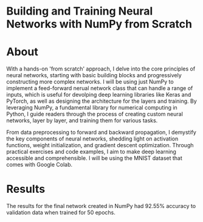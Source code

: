 # Building and Training Neural Networks with NumPy from Scratch

# About

With a hands-on 'from scratch' approach, I delve into the core principles of neural networks, starting with basic building blocks and progressively constructing more complex networks. I will be using just NumPy to implement a feed-forward nerual network class that can handle a range of inputs, which is useful for devolping deep learning libraries like Keras and PyTorch, as well as designing the architecture for the layers and training. By leveraging NumPy, a fundamental library for numerical computing in Python, I guide readers through the process of creating custom neural networks, layer by layer, and training them for various tasks.

From data preprocessing to forward and backward propagation, I demystify the key components of neural networks, shedding light on activation functions, weight initialization, and gradient descent optimization. Through practical exercises and code examples, I aim to make deep learning accessible and comprehensible. I will be using the MNIST dataset that comes with Google Colab.

# Results

The results for the final network created in NumPy had 92.55% accuracy to validation data when trained for 50 epochs.
